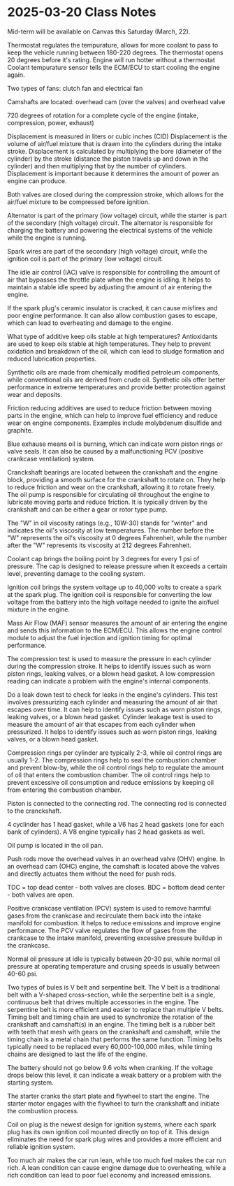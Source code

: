 # 2025-03-20 Class Notes

Mid-term will be available on Canvas this Saturday (March, 22).

Thermostat regulates the tempurature, allows for more coolant to pass to keep the vehicle running between 180-220 degrees.
The thermostat opens 20 degrees before it's rating.
Engine will run hotter without a thermostat
Coolant tempurature sensor tells the ECM/ECU to start cooling the engine again.

Two types of fans: clutch fan and electrical fan

Camshafts are located: overhead cam (over the valves) and overhead valve

720 degrees of rotation for a complete cycle of the engine (intake, compression, power, exhaust)

Displacement is measured in liters or cubic inches (CID)
Displacement is the volume of air/fuel mixture that is drawn into the cylinders during the intake stroke.
Displacement is calculated by multiplying the bore (diameter of the cylinder) by the stroke (distance the piston travels up and down in the cylinder) and then multiplying that by the number of cylinders.
Displacement is important because it determines the amount of power an engine can produce.

Both valves are closed during the compression stroke, which allows for the air/fuel mixture to be compressed before ignition.

Alternator is part of the primary (low voltage) circuit, while the starter is part of the secondary (high voltage) circuit.
The alternator is responsible for charging the battery and powering the electrical systems of the vehicle while the engine is running.

Spark wires are part of the secondary (high voltage) circuit, while the ignition coil is part of the primary (low voltage) circuit.

The idle air control (IAC) valve is responsible for controlling the amount of air that bypasses the throttle plate when the engine is idling. It helps to maintain a stable idle speed by adjusting the amount of air entering the engine.

If the spark plug's ceramic insulator is cracked, it can cause misfires and poor engine performance. It can also allow combustion gases to escape, which can lead to overheating and damage to the engine.

What type of additive keep oils stable at high temperatures? Antioxidants are used to keep oils stable at high temperatures. They help to prevent oxidation and breakdown of the oil, which can lead to sludge formation and reduced lubrication properties.

Synthetic oils are made from chemically modified petroleum components, while conventional oils are derived from crude oil. Synthetic oils offer better performance in extreme temperatures and provide better protection against wear and deposits.

Friction reducing additives are used to reduce friction between moving parts in the engine, which can help to improve fuel efficiency and reduce wear on engine components. Examples include molybdenum disulfide and graphite.

Blue exhause means oil is burning, which can indicate worn piston rings or valve seals. It can also be caused by a malfunctioning PCV (positive crankcase ventilation) system.

Cranckshaft bearings are located between the crankshaft and the engine block, providing a smooth surface for the crankshaft to rotate on. They help to reduce friction and wear on the crankshaft, allowing it to rotate freely.
The oil pump is responsible for circulating oil throughout the engine to lubricate moving parts and reduce friction. It is typically driven by the crankshaft and can be either a gear or rotor type pump.

The "W" in oil viscosity ratings (e.g., 10W-30) stands for "winter" and indicates the oil's viscosity at low temperatures. The number before the "W" represents the oil's viscosity at 0 degrees Fahrenheit, while the number after the "W" represents its viscosity at 212 degrees Fahrenheit.

Coolant cap brings the boiling point by 3 degrees for every 1 psi of pressure. The cap is designed to release pressure when it exceeds a certain level, preventing damage to the cooling system.

Ignition coil brings the system voltage up to 40,000 volts to create a spark at the spark plug. The ignition coil is responsible for converting the low voltage from the battery into the high voltage needed to ignite the air/fuel mixture in the engine.

Mass Air Flow (MAF) sensor measures the amount of air entering the engine and sends this information to the ECM/ECU. This allows the engine control module to adjust the fuel injection and ignition timing for optimal performance.

The compression test is used to measure the pressure in each cylinder during the compression stroke. It helps to identify issues such as worn piston rings, leaking valves, or a blown head gasket. A low compression reading can indicate a problem with the engine's internal components.

Do a leak down test to check for leaks in the engine's cylinders. This test involves pressurizing each cylinder and measuring the amount of air that escapes over time. It can help to identify issues such as worn piston rings, leaking valves, or a blown head gasket.
Cylinder leakage test is used to measure the amount of air that escapes from each cylinder when pressurized. It helps to identify issues such as worn piston rings, leaking valves, or a blown head gasket.

Compression rings per cylinder are typically 2-3, while oil control rings are usually 1-2. The compression rings help to seal the combustion chamber and prevent blow-by, while the oil control rings help to regulate the amount of oil that enters the combustion chamber.
The oil control rings help to prevent excessive oil consumption and reduce emissions by keeping oil from entering the combustion chamber.

Piston is connected to the connecting rod.
The connecting rod is connected to the cranckshaft.

4 cyclinder has 1 head gasket, while a V6 has 2 head gaskets (one for each bank of cylinders). A V8 engine typically has 2 head gaskets as well.

Oil pump is located in the oil pan.

Push rods move the overhead valves in an overhead valve (OHV) engine. In an overhead cam (OHC) engine, the camshaft is located above the valves and directly actuates them without the need for push rods.

TDC = top dead center - both valves are closes.
BDC = bottom dead center - both valves are open.

Positive crankcase ventilation (PCV) system is used to remove harmful gases from the crankcase and recirculate them back into the intake manifold for combustion. It helps to reduce emissions and improve engine performance.
The PCV valve regulates the flow of gases from the crankcase to the intake manifold, preventing excessive pressure buildup in the crankcase.

Normal oil pressure at idle is typically between 20-30 psi, while normal oil pressure at operating temperature and crusing speeds is usually between 40-60 psi.

Two types of bules is V belt and serpentine belt. The V belt is a traditional belt with a V-shaped cross-section, while the serpentine belt is a single, continuous belt that drives multiple accessories in the engine. The serpentine belt is more efficient and easier to replace than multiple V belts.
Timing belt and timing chain are used to synchronize the rotation of the crankshaft and camshaft(s) in an engine. The timing belt is a rubber belt with teeth that mesh with gears on the crankshaft and camshaft, while the timing chain is a metal chain that performs the same function. Timing belts typically need to be replaced every 60,000-100,000 miles, while timing chains are designed to last the life of the engine.

The battery should not go below 9.6 volts when cranking. If the voltage drops below this level, it can indicate a weak battery or a problem with the starting system.

The starter cranks the start plate and flywheel to start the engine. The starter motor engages with the flywheel to turn the crankshaft and initiate the combustion process.

Coil on plug is the newest design for ignition systems, where each spark plug has its own ignition coil mounted directly on top of it. This design eliminates the need for spark plug wires and provides a more efficient and reliable ignition system.

Too much air makes the car run lean, while too much fuel makes the car run rich. A lean condition can cause engine damage due to overheating, while a rich condition can lead to poor fuel economy and increased emissions.
